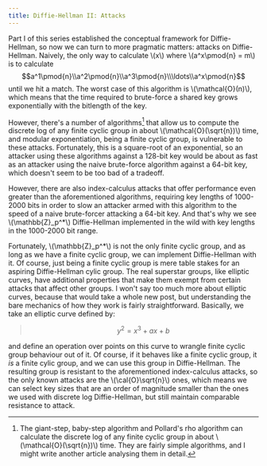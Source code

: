 ```yaml
---
title: Diffie-Hellman II: Attacks
---
```


Part I of this series established the conceptual framework for Diffie-Hellman, so now we can turn to more pragmatic matters: attacks on Diffie-Hellman. Naively, the only way to calculate \\(x\\) where \\(a^x\\pmod{n} = m\\) is to calculate $$a^1\pmod{n}\\a^2\pmod{n}\\a^3\pmod{n}\\\ldots\\a^x\pmod{n}$$ until we hit a match. The worst case of this algorithm is \\(\\mathcal{O}(n)\\), which means that the time required to brute-force a shared key grows exponentially with the bitlength of the key.

However, there's a number of algorithms[^5] that allow us to compute the discrete log of any finite cyclic group in about \\(\\mathcal{O}(\\sqrt{n})\\) time, and modular exponentiation, being a finite cyclic group, is vulnerable to these attacks. Fortunately, this is a square-root of an exponential, so an attacker using these algorithms against a 128-bit key would be about as fast as an attacker using the naive brute-force algorithm against a 64-bit key, which doesn't seem to be too bad of a tradeoff.

[^5]: The giant-step, baby-step algorithm and Pollard's rho algorithm can calculate the discrete log of any finite cyclic group in about \\(\\mathcal{O}(\\sqrt{n})\\) time. They are fairly simple algorithms, and I might write another article analysing them in detail.

However, there are also index-calculus attacks that offer performance even greater than the aforementioned algorithms, requiring key lengths of 1000-2000 bits in order to slow an attacker armed with this algorithm to the speed of a naive brute-forcer attacking a 64-bit key. And that's why we see \\(\\mathbb{Z}_p^*\\) Diffie-Hellman implemented in the wild with key lengths in the 1000-2000 bit range.

Fortunately, \\(\\mathbb{Z}_p^*\\) is not the only finite cyclic group, and as long as we have a finite cyclic group, we can implement Diffie-Hellman with it. Of course, just being a finite cyclic group is mere table stakes for an aspiring Diffie-Hellman cylic group. The real superstar groups, like elliptic curves, have additional properties that make them exempt from certain attacks that affect other groups. I won't say too much more about elliptic curves, because that would take a whole new post, but understanding the bare mechanics of how they work is fairly straightforward. Basically, we take an elliptic curve defined by: 

> $$y^2 = x^3 + ax + b$$

and define an operation over points on this curve to wrangle finite cyclic group behaviour out of it. Of course, if it behaves like a finite cyclic group, it _is_ a finite cylic group, and we can use this group in Diffie-Hellman. The resulting group is resistant to the aforementioned index-calculus attacks, so the only known attacks are the \\(\\cal{O}\\sqrt{n}\\) ones, which means we can select key sizes that are an order of magnitude smaller than the ones we used with discrete log Diffie-Hellman, but still maintain comparable resistance to attack.

